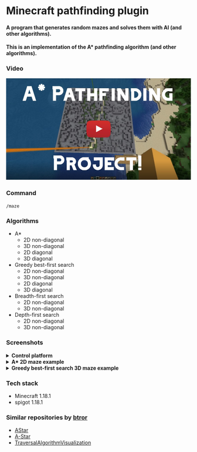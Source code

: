 # Minecraft pathfinding plugin

#### A program that generates random mazes and solves them with AI (and other algorithms).

#### This is an implementation of the A* pathfinding algorithm (and other algorithms).

### Video
[![I made an AI in Minecraft | A* pathfinding](resources/thumbnail.jpg)](https://www.youtube.com/watch?v=Xl7rD66Rv3g "I made an AI in Minecraft | A* pathfinding")


### Command
<code>/maze</code>

### Algorithms
- A*
  - 2D non-diagonal
  - 3D non-diagonal
  - 2D diagonal
  - 3D diagonal
- Greedy best-first search
  - 2D non-diagonal
  - 3D non-diagonal
  - 2D diagonal
  - 3D diagonal
- Breadth-first search
  - 2D non-diagonal
  - 3D non-diagonal
- Depth-first search
  - 2D non-diagonal
  - 3D non-diagonal

### Screenshots
<details>
<summary><b>Control platform</b></summary>
Manage maze attributes and characteristics with the control platform.
<br>

![](resources/screenshot1.png)
</details>

<details>
<summary><b>A* 2D maze example</b></summary>
View of a 2D A* maze.
<br>

![](resources/screenshot2.png)
</details>

<details>
<summary><b>Greedy best-first search 3D maze example</b></summary>
View of a 3D greedy best-first search maze.
<br>

![](resources/screenshot3.png)
</details>


### Tech stack
- Minecraft 1.18.1
- spigot 1.18.1


### Similar repositories by <a href="https://github.com/btror/AStar">btror</a>
- <a href="https://github.com/btror/AStar">AStar</a>
- <a href="https://github.com/btror/A-Star">A-Star</a>
- <a href="https://github.com/btror/TraversalAlgorithmVisualization">TraversalAlgorithmVisualization</a>
